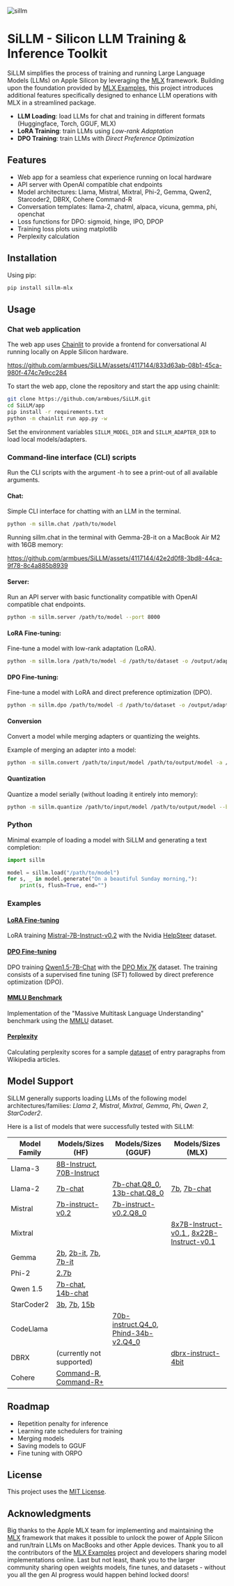 ![sillm](https://github.com/armbues/SiLLM/assets/4117144/859002e9-d209-480b-adb2-7276cd360cbe)

# SiLLM - Silicon LLM Training & Inference Toolkit
SiLLM simplifies the process of training and running Large Language Models (LLMs) on Apple Silicon by leveraging the [MLX](https://github.com/ml-explore/mlx/) framework. Building upon the foundation provided by [MLX Examples](https://github.com/ml-explore/mlx-examples), this project introduces additional features specifically designed to enhance LLM operations with MLX in a streamlined package.

- **LLM Loading**: load LLMs for chat and training in different formats (Huggingface, Torch, GGUF, MLX)
- **LoRA Training**: train LLMs using *Low-rank Adaptation*
- **DPO Training**: train LLMs with *Direct Preference Optimization*

## Features

- Web app for a seamless chat experience running on local hardware
- API server with OpenAI compatible chat endpoints
- Model architectures: Llama, Mistral, Mixtral, Phi-2, Gemma, Qwen2, Starcoder2, DBRX, Cohere Command-R
- Conversation templates: llama-2, chatml, alpaca, vicuna, gemma, phi, openchat
- Loss functions for DPO: sigmoid, hinge, IPO, DPOP
- Training loss plots using matplotlib
- Perplexity calculation

## Installation

Using pip:
``` sh
pip install sillm-mlx
```

## Usage

### Chat web application
The web app uses [Chainlit](https://github.com/Chainlit/chainlit) to provide a frontend for conversational AI running locally on Apple Silicon hardware.

https://github.com/armbues/SiLLM/assets/4117144/833d63ab-08b1-45ca-980f-474c7e9cc284

To start the web app, clone the repository and start the app using chainlit:
``` sh
git clone https://github.com/armbues/SiLLM.git
cd SiLLM/app
pip install -r requirements.txt
python -m chainlit run app.py -w
```
Set the environment variables `SILLM_MODEL_DIR` and `SILLM_ADAPTER_DIR` to load local models/adapters.

### Command-line interface (CLI) scripts
Run the CLI scripts with the argument -h to see a print-out of all available arguments.

#### Chat:
Simple CLI interface for chatting with an LLM in the terminal.
``` sh
python -m sillm.chat /path/to/model
```
Running sillm.chat in the terminal with Gemma-2B-it on a MacBook Air M2 with 16GB memory:

https://github.com/armbues/SiLLM/assets/4117144/42e2d0f8-3bd8-44ca-9f78-8c4a885b8939

#### Server:
Run an API server with basic functionality compatible with OpenAI compatible chat endpoints.
``` sh
python -m sillm.server /path/to/model --port 8000
```

#### LoRA Fine-tuning:
Fine-tune a model with low-rank adaptation (LoRA).
``` sh
python -m sillm.lora /path/to/model -d /path/to/dataset -o /output/adapters
```

#### DPO Fine-tuning:
Fine-tune a model with LoRA and direct preference optimization (DPO).
``` sh
python -m sillm.dpo /path/to/model -d /path/to/dataset -o /output/adapters
```

#### Conversion
Convert a model while merging adapters or quantizing the weights.

Example of merging an adapter into a model:
``` sh
python -m sillm.convert /path/to/input/model /path/to/output/model -a /path/to/adapters
```

#### Quantization
Quantize a model serially (without loading it entirely into memory):
``` sh
python -m sillm.quantize /path/to/input/model /path/to/output/model --bits 4
```

### Python
Minimal example of loading a model with SiLLM and generating a text completion:
``` python
import sillm

model = sillm.load("/path/to/model")
for s, _ in model.generate("On a beautiful Sunday morning,"):
    print(s, flush=True, end="")
```

### Examples

#### [LoRA Fine-tuning](examples/helpsteer/)
LoRA training [Mistral-7B-Instruct-v0.2](https://huggingface.co/mistralai/Mistral-7B-Instruct-v0.2) with the Nvidia [HelpSteer](https://huggingface.co/datasets/nvidia/HelpSteer) dataset.

#### [DPO Fine-tuning](examples/dpo-mix-7k/)
DPO training [Qwen1.5-7B-Chat](https://huggingface.co/Qwen/Qwen1.5-7B-Chat) with the [DPO Mix 7K](https://huggingface.co/datasets/argilla/dpo-mix-7k) dataset. The training consists of a supervised fine tuning (SFT) followed by direct preference optimization (DPO).

#### [MMLU Benchmark](examples/mmlu/)
Implementation of the "Massive Multitask Language Understanding" benchmark using the [MMLU](https://huggingface.co/datasets/cais/mmlu) dataset.

#### [Perplexity](examples/perplexity/)
Calculating perplexity scores for a sample [dataset](https://huggingface.co/datasets/Cohere/wikipedia-2023-11-embed-multilingual-v3) of entry paragraphs from Wikipedia articles.

## Model Support
SiLLM generally supports loading LLMs of the following model architectures/families: *Llama 2*, *Mistral*, *Mixtral*, *Gemma*, *Phi*, *Qwen 2*, *StarCoder2*.

Here is a list of models that were successfully tested with SiLLM:

| Model Family | Models/Sizes (HF) | Models/Sizes (GGUF) | Models/Sizes (MLX) |
| --- | --- | --- | --- |
| Llama-3 | [8B-Instruct](https://huggingface.co/meta-llama/Meta-Llama-3-8B-Instruct), [70B-Instruct](https://huggingface.co/meta-llama/Meta-Llama-3-70B-Instruct/) | | |
| Llama-2 | [7b-chat](https://huggingface.co/meta-llama/Llama-2-7b-chat-hf) | [7b-chat.Q8_0](https://huggingface.co/TheBloke/Llama-2-7B-Chat-GGUF), [13b-chat.Q8_0](https://huggingface.co/TheBloke/Llama-2-13B-chat-GGUF) | [7b](https://huggingface.co/mlx-community/Llama-2-7b-mlx), [7b-chat](https://huggingface.co/mlx-community/Llama-2-7b-chat-mlx) |
| Mistral | [7b-instruct-v0.2](https://huggingface.co/mistralai/Mistral-7B-Instruct-v0.2) | [7b-instruct-v0.2.Q8_0](https://huggingface.co/TheBloke/Mistral-7B-Instruct-v0.2-GGUF) | |
| Mixtral | | | [8x7B-Instruct-v0.1 ](https://huggingface.co/mlx-community/Mixtral-8x7B-Instruct-v0.1), [8x22B-Instruct-v0.1](https://huggingface.co/mistralai/Mixtral-8x22B-Instruct-v0.1) |
| Gemma | [2b](https://huggingface.co/google/gemma-2b), [2b-it](https://huggingface.co/google/gemma-7b-it), [7b](https://huggingface.co/google/gemma-7b), [7b-it](https://huggingface.co/google/gemma-7b-it) | |
| Phi-2 | [2.7b](https://huggingface.co/microsoft/phi-2) | |
| Qwen 1.5 | [7b-chat](https://huggingface.co/Qwen/Qwen1.5-7B-Chat), [14b-chat](https://huggingface.co/Qwen/Qwen1.5-14B-Chat) | |
| StarCoder2 | [3b](https://huggingface.co/bigcode/starcoder2-3b), [7b](https://huggingface.co/bigcode/starcoder2-7b), [15b](https://huggingface.co/bigcode/starcoder2-15b) | |
| CodeLlama | | [70b-instruct.Q4_0](https://huggingface.co/TheBloke/CodeLlama-70B-Instruct-GGUF), [Phind-34b-v2.Q4_0](https://huggingface.co/TheBloke/Phind-CodeLlama-34B-v2-GGUF) | |
| DBRX | (currently not supported) | | [dbrx-instruct-4bit](https://huggingface.co/mlx-community/dbrx-instruct-4bit) |
| Cohere | [Command-R](https://huggingface.co/CohereForAI/c4ai-command-r-v01), [Command-R+](CohereForAI/c4ai-command-r-plus) | |

## Roadmap

- Repetition penalty for inference
- Learning rate schedulers for training
- Merging models
- Saving models to GGUF
- Fine tuning with ORPO

## License
This project uses the [MIT License](LICENSE).

## Acknowledgments
Big thanks to the Apple MLX team for implementing and maintaining the [MLX](https://github.com/ml-explore/mlx/) framework that makes it possible to unlock the power of Apple Silicon and run/train LLMs on MacBooks and other Apple devices. Thank you to all the contributors of the [MLX Examples](https://github.com/ml-explore/mlx-examples) project and developers sharing model implementations online.
Last but not least, thank you to the larger community sharing open weights models, fine tunes, and datasets - without you all the gen AI progress would happen behind locked doors!
